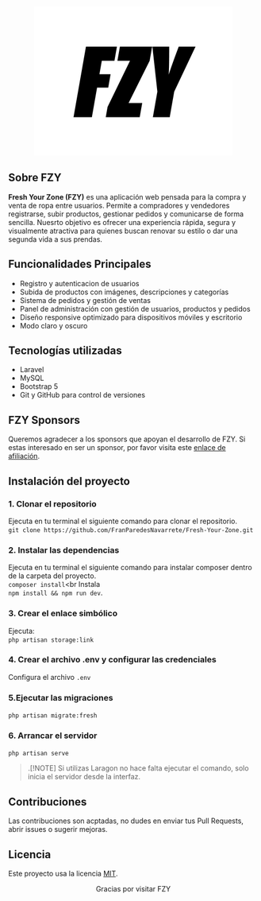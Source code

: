 <p align="center"><img src="public/assets/images/logo/fzy-logo-dark.png" width="400" alt="FZY Logo"></p>

## Sobre FZY

**Fresh Your Zone (FZY)** es una aplicación web pensada para la compra y venta de ropa entre usuarios. Permite a compradores y vendedores registrarse, subir productos, gestionar pedidos y comunicarse de forma sencilla. Nuesrto objetivo es ofrecer una experiencia rápida, segura y visualmente atractiva para quienes buscan renovar su estilo o dar una segunda vida a sus prendas.

## Funcionalidades Principales
- Registro y autenticacion de usuarios 
- Subida de productos con imágenes, descripciones y categorías
- Sistema de pedidos y gestión de ventas
- Panel de administración con gestión de usuarios, productos y pedidos
- Diseño responsive optimizado para dispositivos móviles y escritorio
- Modo claro y oscuro 

## Tecnologías utilizadas
- Laravel
- MySQL
- Bootstrap 5
- Git y  GitHub para control de versiones

## FZY Sponsors
Queremos agradecer a los sponsors que apoyan el desarrollo de FZY. Si estas interesado en ser un sponsor, por favor visita este [enlace de afiliación](https://www.google.com/url?sa=i&url=https%3A%2F%2Fx.com%2FDefensaAnimalZA%2Fstatus%2F1450733997156360194&psig=AOvVaw2n66AvogwpcA9r8J4LHViI&ust=1748433841333000&source=images&cd=vfe&opi=89978449&ved=0CBQQjRxqFwoTCOD_-uHNw40DFQAAAAAdAAAAABAE).

## Instalación del proyecto
 ### 1. Clonar el repositorio
 Ejecuta en tu terminal el siguiente comando para clonar el repositorio.<br>
 `git clone https://github.com/FranParedesNavarrete/Fresh-Your-Zone.git`

 ### 2. Instalar las dependencias
 Ejecuta en tu terminal el siguiente comando para instalar composer dentro de la carpeta del proyecto.<br>
 `composer install`<br
 Instala <br>
 `npm install && npm run dev`.

 ### 3. Crear el enlace simbólico
 Ejecuta: <br>
 `php artisan storage:link`

 ### 4. Crear el archivo .env y configurar las credenciales
 Configura el archivo `.env`

 ### 5.Ejecutar las migraciones
 `php artisan migrate:fresh`

 ### 6. Arrancar el servidor
 `php artisan serve`<br>
 > .[!NOTE]
 > Si utilizas Laragon no hace falta ejecutar el comando, solo inicia el servidor desde la interfaz.

## Contribuciones
Las contribuciones son acptadas, no dudes en enviar tus Pull Requests, abrir issues o sugerir mejoras. 

## Licencia
Este proyecto usa la licencia [MIT](https://opensource.org/licenses/MIT).

<p align="center">Gracias por visitar FZY</p> 